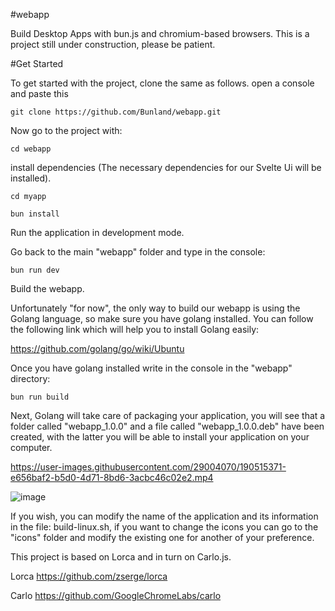 #webapp

Build Desktop Apps with bun.js and chromium-based browsers.
This is a project still under construction, please be patient.

#Get Started

To get started with the project, clone the same as follows. open a console and paste this

``` 
git clone https://github.com/Bunland/webapp.git
```
Now go to the project with:
```
cd webapp
```

install dependencies (The necessary dependencies for our Svelte Ui will be installed).

```
cd myapp 
```

```
bun install
```

Run the application in development mode. 

Go back to the main "webapp" folder and type in the console:
```
bun run dev
```

Build the webapp.

Unfortunately "for now", the only way to build our webapp is using the Golang language, so make sure you have golang installed. You can follow the following link which will help you to install Golang easily:

https://github.com/golang/go/wiki/Ubuntu


Once you have golang installed write in the console in the "webapp" directory:

```
bun run build
```

Next, Golang will take care of packaging your application, you will see that a folder called "webapp_1.0.0" and a file called "webapp_1.0.0.deb" have been created, with the latter you will be able to install your application on your computer.


https://user-images.githubusercontent.com/29004070/190515371-e656baf2-b5d0-4d71-8bd6-3acbc46c02e2.mp4

![image](https://user-images.githubusercontent.com/29004070/193175313-cca3836d-ed39-4fad-975e-2ef750b5c7c4.png)


If you wish, you can modify the name of the application and its information in the file: build-linux.sh, if you want to change the icons you can go to the "icons" folder and modify the existing one for another of your preference.

This project is based on Lorca and in turn on Carlo.js. 

Lorca 
https://github.com/zserge/lorca 

Carlo 
https://github.com/GoogleChromeLabs/carlo

